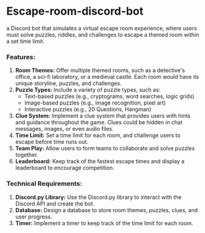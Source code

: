 # Escape-room-discord-bot

a Discord bot that simulates a virtual escape room experience, where users must solve puzzles, riddles, and challenges to escape a themed room within a set time limit.

### **Features:**

1. **Room Themes:** Offer multiple themed rooms, such as a detective's office, a sci-fi laboratory, or a medieval castle. Each room would have its unique storyline, puzzles, and challenges.
2. **Puzzle Types:** Include a variety of puzzle types, such as:
   * Text-based puzzles (e.g., cryptograms, word searches, logic grids)
   * Image-based puzzles (e.g., image recognition, pixel art)
   * Interactive puzzles (e.g., 20 Questions, Hangman)
3. **Clue System:** Implement a clue system that provides users with hints and guidance throughout the game. Clues could be hidden in chat messages, images, or even audio files.
4. **Time Limit:** Set a time limit for each room, and challenge users to escape before time runs out.
5. **Team Play:** Allow users to form teams to collaborate and solve puzzles together.
6. **Leaderboard:** Keep track of the fastest escape times and display a leaderboard to encourage competition.

### **Technical Requirements:**

1. **Discord.py Library:** Use the Discord.py library to interact with the Discord API and create the bot.
2. **Database:** Design a database to store room themes, puzzles, clues, and user progress.
3. **Timer:** Implement a timer to keep track of the time limit for each room.
